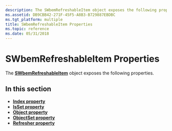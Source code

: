 ```yaml
---
description: The SWbemRefreshableItem object exposes the following properties.
ms.assetid: DB9CBB42-271F-45F5-A8B3-B729887EBDBC
ms.tgt_platform: multiple
title: SWbemRefreshableItem Properties
ms.topic: reference
ms.date: 05/31/2018
---
```


# SWbemRefreshableItem Properties

The [**SWbemRefreshableItem**](swbemrefreshableitem.md) object exposes the following properties.

## In this section

-   [**Index property**](swbemrefreshableitem-index.md)
-   [**IsSet property**](swbemrefreshableitem-isset.md)
-   [**Object property**](swbemrefreshableitem-object.md)
-   [**ObjectSet property**](swbemrefreshableitem-objectset.md)
-   [**Refresher property**](swbemrefreshableitem-refresher.md)

 

 



